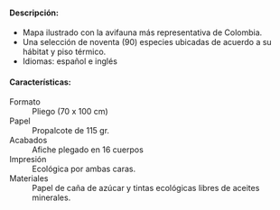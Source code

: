 #### Descripción:

*   Mapa ilustrado con la avifauna más representativa de Colombia. 
*   Una selección de noventa (90) especies ubicadas de acuerdo a su hábitat y piso térmico.
*   Idiomas: español e inglés

#### Características:

<dl>
    <dt>Formato</dt>
    <dd>Pliego (70 x 100 cm)</dd>
    <dt>Papel</dt>
    <dd>Propalcote de 115 gr.</dd>
    <dt>Acabados</dt>
    <dd>Afiche plegado en 16 cuerpos</dd>
    <dt>Impresión</dt>
    <dd>Ecológica por ambas caras.</dd>
    <dt>Materiales</dt>
    <dd>Papel de caña de azúcar y tintas ecológicas libres de aceites minerales.</dd>
</dl>